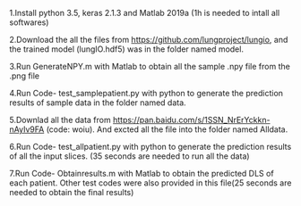 1.Install python 3.5, keras 2.1.3 and Matlab 2019a (1h is needed to intall all softwares)

2.Download the all the files from  https://github.com/lungproject/lungio, and the trained model (lungIO.hdf5) was in the folder named model.

3.Run GenerateNPY.m with Matlab to obtain all the sample .npy file from the .png file

4.Run Code- test_samplepatient.py with python to generate the prediction results of sample data in the folder named data.

5.Downlad all the data from https://pan.baidu.com/s/1SSN_NrErYckkn-nAyIv9FA  (code: woiu). And excted all the file into the folder named Alldata.

6.Run Code- test_allpatient.py with python to generate the prediction results of all the input slices. (35 seconds are needed to run all the data)

7.Run Code- Obtainresults.m with Matlab to obtain the predicted DLS of each patient. Other test codes were also provided in this file(25 seconds are needed to obtain the final results)
